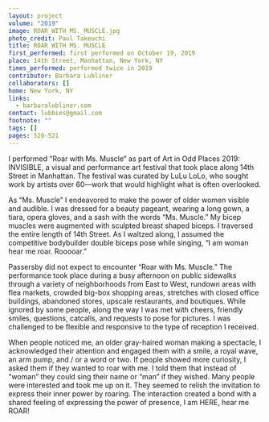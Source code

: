 ```yaml
---
layout: project
volume: "2019"
image: ROAR_WITH_MS._MUSCLE.jpg
photo_credit: Paul Takeuchi
title: ROAR WITH MS. MUSCLE
first_performed: first performed on October 19, 2019
place: 14th Street, Manhattan, New York, NY
times_performed: performed twice in 2019
contributor: Barbara Lubliner
collaborators: []
home: New York, NY
links:
  - barbaralubliner.com
contact: lubbies@gmail.com
footnote: ""
tags: []
pages: 520-521
---
```


I performed “Roar with Ms. Muscle” as part of Art in Odd Places 2019: INVISIBLE, a visual and performance art festival that took place along 14th Street in Manhattan. The festival was curated by LuLu LoLo, who sought work by artists over 60—work that would highlight what is often overlooked.

As “Ms. Muscle” I endeavored to make the power of older women visible and audible. I was dressed for a beauty pageant, wearing a long gown, a tiara, opera gloves, and a sash with the words “Ms. Muscle.” My bicep muscles were augmented with sculpted breast shaped biceps. I traversed the entire length of 14th Street. As I waltzed along, I assumed the competitive bodybuilder double biceps pose while singing, “I am woman hear me roar. Rooooar.”

Passersby did not expect to encounter “Roar with Ms. Muscle.” The performance took place during a busy afternoon on public sidewalks through a variety of neighborhoods from East to West, rundown areas with flea markets, crowded big-box shopping areas, stretches with closed office buildings, abandoned stores, upscale restaurants, and boutiques. While ignored by some people, along the way I was met with cheers, friendly smiles, questions, catcalls, and requests to pose for pictures. I was challenged to be flexible and responsive to the type of reception I received.

When people noticed me, an older gray-haired woman making a spectacle, I acknowledged their attention and engaged them with a smile, a royal wave, an arm pump, and / or a word or two. If people showed more curiosity, I asked them if they wanted to roar with me. I told them that instead of “woman” they could sing their name or “man” if they wished. Many people were interested and took me up on it. They seemed to relish the invitation to express their inner power by roaring. The interaction created a bond with a shared feeling of expressing the power of presence, I am HERE, hear me ROAR!
